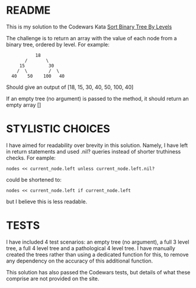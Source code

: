 # README

This is my solution to the Codewars Kata [Sort Binary Tree By Levels](http://www.codewars.com/kata/sort-binary-tree-by-levels/train/ruby)

The challenge is to return an array with the value of each node from a binary tree, ordered by level.
For example:

               18
           /       \
         15         30
        /  \        /  \
      40    50    100   40

Should give an output of [18, 15, 30, 40, 50, 100, 40]

If an empty tree (no argument) is passed to the method, it should return an empty array []

# STYLISTIC CHOICES

I have aimed for readability over brevity in this solution. Namely, I have left in return statements
and used .nil? queries instead of shorter truthiness checks. For eample:

    nodes << current_node.left unless current_node.left.nil?

could be shortened to:

    nodes << current_node.left if current_node.left

but I believe this is less readable.

# TESTS

I have included 4 test scenarios: an empty tree (no argument), a full 3 level tree, a full 4 level tree
and a pathological 4 level tree. I have manually created the trees rather than using a dedicated function for this,
to remove any dependency on the accuracy of this additional function.

This solution has also passed the Codewars tests, but details of what these comprise are not provided on the site.



